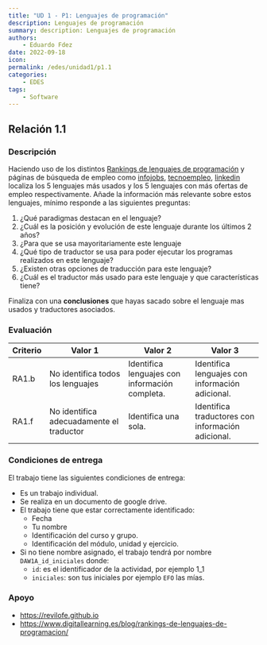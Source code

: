 ```yaml
---
title: "UD 1 - P1: Lenguajes de programación"
description: Lenguajes de programación
summary: description: Lenguajes de programación
authors:
    - Eduardo Fdez
date: 2022-09-18
icon:   
permalink: /edes/unidad1/p1.1
categories:
    - EDES
tags:
    - Software
---
```

## Relación 1.1

### Descripción

Haciendo uso de los distintos [Rankings de lenguajes de programación](https://www.digitallearning.es/blog/rankings-de-lenguajes-de-programacion/) y páginas de búsqueda de empleo como [infojobs](https://www.infojobs.net/), [tecnoempleo](https://www.tecnoempleo.com/), [linkedin](https://www.linkedin.com/) localiza los 5 lenguajes más usados y los 5 lenguajes con más ofertas de empleo respectivamente. Añade la información más relevante sobre estos lenguajes, mínimo responde a las siguientes preguntas:

1. ¿Qué paradigmas destacan en el lenguaje?
2. ¿Cuál es la posición y evolución de este lenguaje durante los últimos 2 años?
3. ¿Para que se usa mayoritariamente este lenguaje
4. ¿Qué tipo de traductor se usa para poder ejecutar los programas realizados en este lenguaje?
5. ¿Existen otras opciones de traducción para este lenguaje?
6. ¿Cuál es el traductor más usado para este lenguaje y que características tiene?

Finaliza con una **conclusiones** que hayas sacado sobre el lenguaje mas usados y traductores asociados.

### Evaluación


| Criterio | Valor 1                                  | Valor 2                                        | Valor 3                                           |
| ---------- | ------------------------------------------ | ------------------------------------------------ | --------------------------------------------------- |
| RA1.b    | No identifica todos los lenguajes       | Identifica lenguajes con información completa. | Identifica lenguajes con información adicional.   |
| RA1.f    | No identifica adecuadamente el traductor | Identifica una sola.                           | Identifica traductores con información adicional. |

### Condiciones de entrega

El trabajo tiene las siguientes condiciones de entrega:

* Es un trabajo individual.
* Se realiza en un documento de google drive.
* El trabajo tiene que estar correctamente identificado:
    * Fecha
    * Tu nombre
    * Identificación del curso y grupo.
    * Identificación del módulo, unidad y ejercicio.
* Si no tiene nombre asignado, el trabajo tendrá por nombre `DAW1A_id_iniciales` donde:
    * `id`: es el identificador de la actividad, por ejemplo 1_1
    * `iniciales`: son tus iniciales por ejemplo `EFO` las mías.

### Apoyo

* https://revilofe.github.io
* https://www.digitallearning.es/blog/rankings-de-lenguajes-de-programacion/
